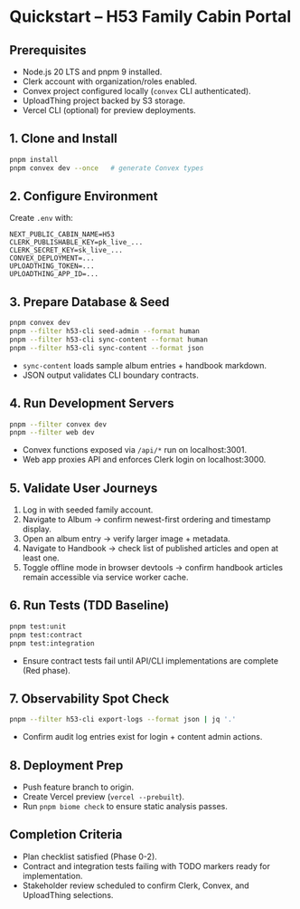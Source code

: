 # Quickstart – H53 Family Cabin Portal

## Prerequisites
- Node.js 20 LTS and pnpm 9 installed.
- Clerk account with organization/roles enabled.
- Convex project configured locally (`convex` CLI authenticated).
- UploadThing project backed by S3 storage.
- Vercel CLI (optional) for preview deployments.

## 1. Clone and Install
```bash
pnpm install
pnpm convex dev --once   # generate Convex types
```

## 2. Configure Environment
Create `.env` with:
```
NEXT_PUBLIC_CABIN_NAME=H53
CLERK_PUBLISHABLE_KEY=pk_live_...
CLERK_SECRET_KEY=sk_live_...
CONVEX_DEPLOYMENT=...
UPLOADTHING_TOKEN=...
UPLOADTHING_APP_ID=...
```

## 3. Prepare Database & Seed
```bash
pnpm convex dev
pnpm --filter h53-cli seed-admin --format human
pnpm --filter h53-cli sync-content --format human
pnpm --filter h53-cli sync-content --format json
```
- `sync-content` loads sample album entries + handbook markdown.
- JSON output validates CLI boundary contracts.

## 4. Run Development Servers
```bash
pnpm --filter convex dev
pnpm --filter web dev
```
- Convex functions exposed via `/api/*` run on localhost:3001.
- Web app proxies API and enforces Clerk login on localhost:3000.

## 5. Validate User Journeys
1. Log in with seeded family account.
2. Navigate to Album → confirm newest-first ordering and timestamp display.
3. Open an album entry → verify larger image + metadata.
4. Navigate to Handbook → check list of published articles and open at least one.
5. Toggle offline mode in browser devtools → confirm handbook articles remain accessible via service worker cache.

## 6. Run Tests (TDD Baseline)
```bash
pnpm test:unit
pnpm test:contract
pnpm test:integration
```
- Ensure contract tests fail until API/CLI implementations are complete (Red phase).

## 7. Observability Spot Check
```bash
pnpm --filter h53-cli export-logs --format json | jq '.'
```
- Confirm audit log entries exist for login + content admin actions.

## 8. Deployment Prep
- Push feature branch to origin.
- Create Vercel preview (`vercel --prebuilt`).
- Run `pnpm biome check` to ensure static analysis passes.

## Completion Criteria
- Plan checklist satisfied (Phase 0-2).
- Contract and integration tests failing with TODO markers ready for implementation.
- Stakeholder review scheduled to confirm Clerk, Convex, and UploadThing selections.
